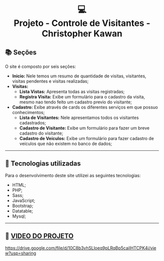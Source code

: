 <h1 align="center">
  💻<br>Projeto - Controle de Visitantes - Christopher Kawan
</h1>



<!-- <h4 align="center"><a href="https://ch-kawan.vercel.app/">Clique para visitar o projeto</a></h4> -->

## 📚 Seções

O site é composto por seis seções:

- **Inicio:** Nele temos um resumo de quantidade de visitas, visitantes, visitas pendentes e visitas realizadas;
- **Visitas:**
  - **Lista Vistas:** Apresenta todas as visitas registradas;
  - **Registra Visita:** Exibe um formulário para o cadastro da visita, mesmo nao tendo feito um cadastro previo do visitante;
- **Cadastro:** Exibe através de cards os diferentes serviços em que possuo conhecimentos;
  - **Lista de Visitantes:** Nele apresentamos todos os visitantes cadastrados;
  - **Cadastro de Visitante:** Exibe um formulário para fazer um breve cadastro do visitante;
  - **Cadastro de Veículos:** Exibe um formulário para fazer cadastro de veículos que não existem no banco de dados;
---

## 💼 Tecnologias utilizadas

Para o desenvolvimento deste site utilizei as seguintes tecnologias:

- HTML;
- PHP;
- Sass;
- JavaScript;
- Bootstrap;
- Datatable;
- Mysql;

---

## 🔗 <a href="https://drive.google.com/file/d/10C8b3vhSLloeq9pLRqBp5caiIHTCPK4i/view?usp=sharing">VIDEO DO PROJETO</a>
https://drive.google.com/file/d/10C8b3vhSLloeq9pLRqBp5caiIHTCPK4i/view?usp=sharing
